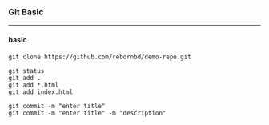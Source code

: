 ### Git Basic
-------------

#### basic
```git
git clone https://github.com/rebornbd/demo-repo.git

git status
git add .
git add *.html
git add index.html

git commit -m "enter title"
git commit -m "enter title" -m "description"


```
